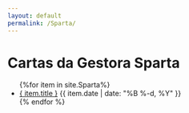 ```yaml
---
layout: default
permalink: /Sparta/
---
```


<h1>Cartas da Gestora Sparta</h1>
<ul>
{%for item in site.Sparta%}
  <li>
    <a href="{ site.baseurl }{ item.url }">{ item.title }</a>
<span>{{ item.date | date: "%B %-d, %Y" }}</span>
  </li>
    {% endfor %}
</ul>
